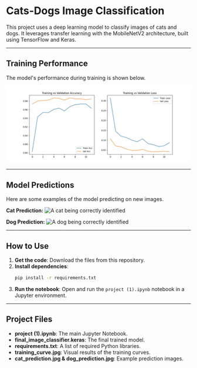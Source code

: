 # Cats-Dogs Image Classification

This project uses a deep learning model to classify images of cats and dogs. It leverages transfer learning with the MobileNetV2 architecture, built using TensorFlow and Keras.

---
## Training Performance
The model's performance during training is shown below.

![Model Training Curves](training_curve.jpg)

---
## Model Predictions
Here are some examples of the model predicting on new images.

**Cat Prediction:**
![A cat being correctly identified](cat_prediction.jpg)

**Dog Prediction:**
![A dog being correctly identified](dog_prediction.jpg)

---
## How to Use
1.  **Get the code**: Download the files from this repository.
2.  **Install dependencies**:
    ```bash
    pip install -r requirements.txt
    ```
3.  **Run the notebook**: Open and run the `project (1).ipynb` notebook in a Jupyter environment.

---
## Project Files
* **project (1).ipynb**: The main Jupyter Notebook.
* **final_image_classifier.keras**: The final trained model.
* **requirements.txt**: A list of required Python libraries.
* **training_curve.jpg**: Visual results of the training curves.
* **cat_prediction.jpg & dog_prediction.jpg**: Example prediction images.
